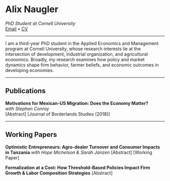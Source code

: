 # Alix Naugler  
_PhD Student at Cornell University_  
[Email](mailto:ann@cornell.edu) • [CV](/assets/CV_AlixNaugler_2025.pdf)

---

I am a third-year PhD student in the Applied Economics and Management program at Cornell University, whose research interests lie at the intersection of development, industrial organization, and agricultural economics. Broadly, my research examines how policy and market dynamics shape firm behavior, farmer beliefs, and economic outcomes in developing economies.

---

## Publications

**Motivations for Mexican-US Migration: Does the Economy Matter?**  
_with Stephen Conroy_  
[Abstract] [Journal of Borderlands Studies (2018)]

---

## Working Papers

**Optimistic Entrepreneurs: Agro-dealer Turnover and Consumer Impacts in Tanzania**
_with Hope Michelson & Sarah Janzen_
[Abstract] [Working Paper]

**Formalization at a Cost: How Threshold-Based Policies Impact Firm Growth & Labor Composition Strategies**
[Abstract]
